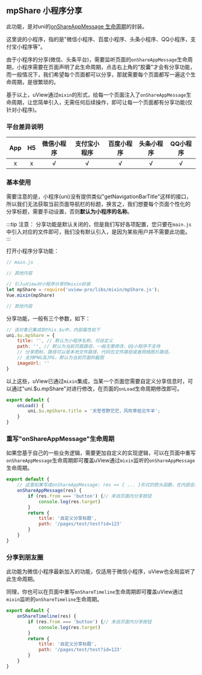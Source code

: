 ## mpShare 小程序分享

<demo-model url="/pages/library/mpShare/index"></demo-model>


此功能，是对uni的[onShareAppMessage 生命周期](https://uniapp.dcloud.io/api/plugins/share?id=onshareappmessage)的封装。  

这里说的小程序，指的是"微信小程序、百度小程序、头条小程序、QQ小程序，支付宝小程序等"。  

由于小程序的分享(微信、头条平台)，需要监听页面的`onShareAppMessage`生命周期，小程序需要在页面声明了此生命周期，点击右上角的"胶囊"才会有分享功能，
而一般情况下，我们希望每个页面都可以分享，那就需要每个页面都写一遍这个生命周期，是很繁琐的。   

基于以上，uView通过`mixin`的形式，给每一个页面注入了`onShareAppMessage`生命周期，让您简单引入，无需任何后续操作，即可让每一个页面都有分享功能(仅针对小程序)。  


### 平台差异说明

|App|H5|微信小程序|支付宝小程序|百度小程序|头条小程序|QQ小程序|
|:-:|:-:|:-:|:-:|:-:|:-:|:-:|
|x|x|√|√|√|√|√|


### 基本使用

需要注意的是，小程序(uni)没有提供类似"getNavigationBarTitle"这样的接口，所以我们无法获取当前页面导航栏的标题，换言之，我们想要每个页面个性化的
分享标题，需要手动设置，否则**默认为小程序的名称**。

:::tip 注意：
分享功能是默认关闭的，但是我们写好各项配置，您只要在`main.js`中引入对应的文件即可，我们没有默认引入，是因为某些用户并不需要此功能。
:::

打开小程序分享功能：
```js
// main.js

// 其他内容

// 引入uView对小程序分享的mixin封装
let mpShare = require('uview-pro/libs/mixin/mpShare.js');
Vue.mixin(mpShare)

// 其他内容
```

分享功能，一般有三个参数，如下：

```js
// 该对象已集成到this.$u中，内部属性如下
uni.$u.mpShare = {
	title: '', // 默认为小程序名称，可自定义
	path: '', // 默认为当前页面路径，一般无需修改，QQ小程序不支持
	// 分享图标，路径可以是本地文件路径、代码包文件路径或者网络图片路径。
	// 支持PNG及JPG，默认为当前页面的截图
	imageUrl: '' 
}
```

以上这些，uView已通过`mixin`集成，当某一个页面您需要自定义分享信息时，可以通过"uni.$u.mpShare"对进行修改，在页面的`onLoad`生命周期修改即可。

```js
export default {
	onLoad() {
		uni.$u.mpShare.title = '天苍苍野茫茫，风吹草低见牛羊';
	}
}
```


### 重写"onShareAppMessage"生命周期

如果您基于自己的一些业务逻辑，需要更加自定义的实现逻辑，可以在页面中重写`onShareAppMessage`生命周期即可覆盖uView通过`mixin`监听的`onShareAppMessage`生命周期。

```js
export default {
	// 这里如果写成onShareAppMessage: res => { ... }形式的箭头函数，在内部会无法获得this
	onShareAppMessage(res) {
		if (res.from === 'button') {// 来自页面内分享按钮
			console.log(res.target)
		}
		return {
			title: '自定义分享标题',
			path: '/pages/test/test?id=123'
		}
    }
}
```

### 分享到朋友圈

此功能为微信小程序最新加入的功能，仅适用于微信小程序，uView也全局监听了此生命周期。

同理，你也可以在页面中重写`onShareTimeline`生命周期即可覆盖uView通过`mixin`监听的`onShareTimeline`生命周期。

```js
export default {
	onShareTimeline(res) {
		if (res.from === 'button') {// 来自页面内分享按钮
			console.log(res.target)
		}
		return {
			title: '自定义分享标题',
			path: '/pages/test/test?id=123'
		}
    }
}
```

<!-- ### 如何取消全局分享

此功能为uView默认开启的，如果用户想全局取消或者单个页面取消分享功能，只需将"uni.$u.mpShare"设置为`false`即可

- 全局取消，在App.vue的`onLaunch`应用生命周期中设置

```js
export default {
	onLaunch() {
		uni.$u.mpShare = false;
	}
}
```

- 某个特定的页面取消，在`onLoad`生命周期中设置

```js
export default {
	onLoad() {
		uni.$u.mpShare = false
	}
}
``` -->
